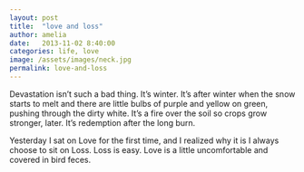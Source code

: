 ```yaml
---
layout: post
title:  "love and loss"
author: amelia
date:   2013-11-02 8:40:00
categories: life, love
image: /assets/images/neck.jpg
permalink: love-and-loss
---
```


Devastation isn’t such a bad thing. It’s winter. It’s after winter when the snow starts to melt and there are little bulbs of purple and yellow on green, pushing through the dirty white. It’s a fire over the soil so crops grow stronger, later. It’s redemption after the long burn.

Yesterday I sat on Love for the first time, and I realized why it is I always choose to sit on Loss. Loss is easy. Love is a little uncomfortable and covered in bird feces.
